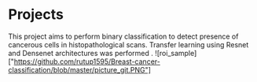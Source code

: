 # Projects
This project aims to perform binary classification to detect presence of cancerous cells in histopathological scans. Transfer learning using Resnet and Densenet architectures was performed .
![roi_sample]["https://github.com/rutup1595/Breast-cancer-classification/blob/master/picture_git.PNG"]

